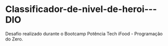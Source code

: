 # Classificador-de-nivel-de-heroi---DIO
Desafio realizado durante o Bootcamp Potência Tech iFood - Programação do Zero.
